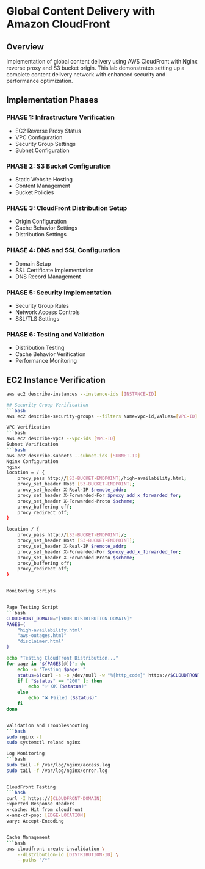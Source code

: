# Global Content Delivery with Amazon CloudFront

## Overview
Implementation of global content delivery using AWS CloudFront with Nginx reverse proxy and S3 bucket origin. This lab demonstrates setting up a complete content delivery network with enhanced security and performance optimization.

## Implementation Phases

### PHASE 1: Infrastructure Verification
* EC2 Reverse Proxy Status
* VPC Configuration
* Security Group Settings
* Subnet Configuration

### PHASE 2: S3 Bucket Configuration
* Static Website Hosting
* Content Management
* Bucket Policies

### PHASE 3: CloudFront Distribution Setup
* Origin Configuration
* Cache Behavior Settings
* Distribution Settings

### PHASE 4: DNS and SSL Configuration
* Domain Setup
* SSL Certificate Implementation
* DNS Record Management

### PHASE 5: Security Implementation
* Security Group Rules
* Network Access Controls
* SSL/TLS Settings

### PHASE 6: Testing and Validation
* Distribution Testing
* Cache Behavior Verification
* Performance Monitoring

## EC2 Instance Verification
```bash
aws ec2 describe-instances --instance-ids [INSTANCE-ID]

## Security Group Verification
```bash
aws ec2 describe-security-groups --filters Name=vpc-id,Values=[VPC-ID]

VPC Verification
```bash
aws ec2 describe-vpcs --vpc-ids [VPC-ID]
Subnet Verification
```bash
aws ec2 describe-subnets --subnet-ids [SUBNET-ID]
Nginx Configuration
nginx
location = / {
    proxy_pass http://[S3-BUCKET-ENDPOINT]/high-availability.html;
    proxy_set_header Host [S3-BUCKET-ENDPOINT];
    proxy_set_header X-Real-IP $remote_addr;
    proxy_set_header X-Forwarded-For $proxy_add_x_forwarded_for;
    proxy_set_header X-Forwarded-Proto $scheme;
    proxy_buffering off;
    proxy_redirect off;
}

location / {
    proxy_pass http://[S3-BUCKET-ENDPOINT]/;
    proxy_set_header Host [S3-BUCKET-ENDPOINT];
    proxy_set_header X-Real-IP $remote_addr;
    proxy_set_header X-Forwarded-For $proxy_add_x_forwarded_for;
    proxy_set_header X-Forwarded-Proto $scheme;
    proxy_buffering off;
    proxy_redirect off;
}


Monitoring Scripts


Page Testing Script
```bash
CLOUDFRONT_DOMAIN="[YOUR-DISTRIBUTION-DOMAIN]"
PAGES=(
    "high-availability.html"
    "aws-outages.html"
    "disclaimer.html"
)

echo "Testing CloudFront Distribution..."
for page in "${PAGES[@]}"; do
    echo -n "Testing $page: "
    status=$(curl -s -o /dev/null -w "%{http_code}" https://$CLOUDFRONT_DOMAIN/$page)
    if [ "$status" == "200" ]; then
        echo "✅ OK ($status)"
    else
        echo "❌ Failed ($status)"
    fi
done


Validation and Troubleshooting
```bash
sudo nginx -t
sudo systemctl reload nginx

Log Monitoring
```bash
sudo tail -f /var/log/nginx/access.log
sudo tail -f /var/log/nginx/error.log


CloudFront Testing
```bash
curl -I https://[CLOUDFRONT-DOMAIN]
Expected Response Headers
x-cache: Hit from cloudfront
x-amz-cf-pop: [EDGE-LOCATION]
vary: Accept-Encoding


Cache Management
```bash
aws cloudfront create-invalidation \
    --distribution-id [DISTRIBUTION-ID] \
    --paths "/*"
